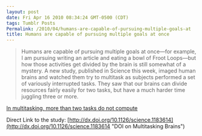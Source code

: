 ```yaml
---
layout: post
date: Fri Apr 16 2010 08:34:24 GMT-0500 (CDT)
tags: Tumblr Posts
Permalink: /2010/04/humans-are-capable-of-pursuing-multiple-goals-at
title: Humans are capable of pursuing multiple goals at once
---
```


> Humans are capable of pursuing multiple goals at once—for example, I am pursuing writing an article and eating a bowl of Froot Loops—but how those activities get divided by the brain is still somewhat of a mystery. A new study, published in Science this week, imaged human brains and watched them try to multitask as subjects performed a set of variously interrupted tasks. They saw that our brains can divide resources fairly easily for two tasks, but have a much harder time juggling three or more.

[In multitasking, more than two tasks do not compute](http://arstechnica.com/science/news/2010/04/in-multitasking-more-than-two-tasks-do-not-compute.ars?utm_source=rss&utm_medium=rss&utm_campaign=rss)

Direct Link to the study: [http://dx.doi.org/10.1126/science.1183614](http://dx.doi.org/10.1126/science.1183614 "DOI on Multitasking Brains")
